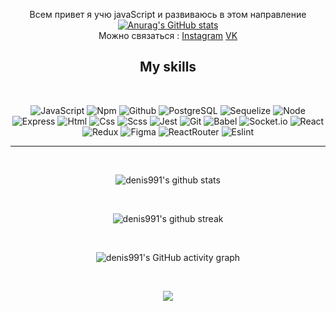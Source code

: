 <div align="center">
   
Всем привет я учю javaScript и развиваюсь в этом направление 
   <br>
[![Anurag's GitHub stats](https://github-readme-stats.vercel.app/api?username=denis991&show_icons=true&theme=chartreuse-dark&hide=dark)](https://github.com/anuraghazra/github-readme-stats)
   <br>
Можно связаться : [Instagram](https://www.instagram.com/denis.991/)     [VK](https://vk.com/denis991)                                                                                   
</div>



<!-- <h2 align="center">Hi there!🤘</h2>
<h2 align="center">💬 Reach me on</h2> -->
<h2 align="center">My skills</h2>
<br>

<div align="center">
 
   
  ![JavaScript](https://img.shields.io/badge/JavaScript-20232A?style=for-the-badge&logo=javascript)
   ![Npm](https://img.shields.io/badge/npm-20232A?style=for-the-badge&logo=npm)
   ![Github](https://img.shields.io/badge/github-20232A?style=for-the-badge&logo=github)
   ![PostgreSQL](https://img.shields.io/badge/postgresql-20232A?style=for-the-badge&logo=postgresql)
   ![Sequelize](https://img.shields.io/badge/Sequelize-20232A?style=for-the-badge&logo=Sequelize)
   ![Node](https://img.shields.io/badge/node-20232A?style=for-the-badge&logo=node.js)
   ![Express](https://img.shields.io/badge/express-20232A?style=for-the-badge&logo=express)
   ![Html](https://img.shields.io/badge/HTML5-20232A?style=for-the-badge&logo=html5)
   ![Css](https://img.shields.io/badge/CSS3-20232A?style=for-the-badge&logo=css3&logoColor=369AD6)
   ![Scss](https://img.shields.io/badge/scss-20232A?style=for-the-badge&logo=sass)
   ![Jest](https://img.shields.io/badge/jest-20232A?style=for-the-badge&logo=jest&logoColor=99424F)
   ![Git](https://img.shields.io/badge/git-20232A?style=for-the-badge&logo=git)
   ![Babel](https://img.shields.io/badge/babel-20232A?style=for-the-badge&logo=babel)
   ![Socket.io](https://img.shields.io/badge/socket.io-20232A?style=for-the-badge&logo=socket.io)
   ![React](https://img.shields.io/badge/React-20232A?style=for-the-badge&logo=react)
   ![Redux](https://img.shields.io/badge/Redux-20232A?style=for-the-badge&logo=redux&logoColor=7749BD)
   ![Figma](https://img.shields.io/badge/figma-20232A?style=for-the-badge&logo=figma)
   ![ReactRouter](https://img.shields.io/badge/React_Router-20232A?style=for-the-badge&logo=react-router)
   ![Eslint](https://img.shields.io/badge/eslint-20232A?style=for-the-badge&logo=eslint&logoColor=7C7CEA)
     </div>   
 
 
<hr>


<div align="center">

  <br>

  ![denis991's github stats](https://github-readme-stats.vercel.app/api/top-langs/?username=denis991&theme=radical)
  
  <br>
   
  ![denis991's github streak](https://github-readme-streak-stats.herokuapp.com/?user=denis991&theme=radical)
   
  <br> 
   
   ![denis991's GitHub activity graph](https://activity-graph.herokuapp.com/graph?username=denis991&hide_border=true&theme=redical)
</div>



<div align="center">


  <br>

  ![](https://visitor-badge.glitch.me/badge?page_id=denis991)
  
  <br>

</div>
